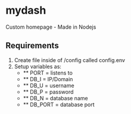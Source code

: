 # mydash
Custom homepage - Made in Nodejs

## Requirements

1. Create file inside of /config called config.env
2. Setup variables as:
	* ** PORT = listens to
	* ** DB_I = IP/Domain
	* ** DB_U = username
	* ** DB_P = password
	* ** DB_N = database name
	* ** DB_PORT = database port
